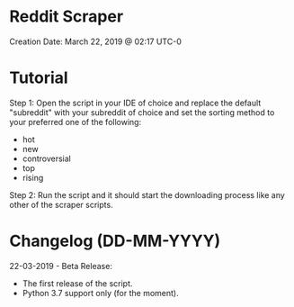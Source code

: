 # Reddit Scraper

Creation Date: March 22, 2019 @ 02:17 UTC-0

# Tutorial

Step 1:
Open the script in your IDE of choice and replace the
default "subreddit" with your subreddit of choice and
set the sorting method to your preferred one of the following:

* hot
* new
* controversial
* top
* rising

Step 2:
Run the script and it should start the downloading
process like any other of the scraper scripts.

# Changelog (DD-MM-YYYY)

22-03-2019 - Beta Release:
* The first release of the script.
* Python 3.7 support only (for the moment).
